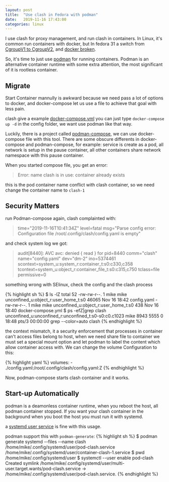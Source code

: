 ```yaml
---
layout: post
title:  "Use clash in Fedora with podman"
date:   2019-11-16 17:43:00
categories: linux
---
```


I use clash for proxy management, and run clash in containers. In Linux, it's common run containers with docker, but In fedora 31 a switch from [CgroupV1 to CgroupV2][switch], and [docker broken][docker-broken].

So, it's time to just use [podman][podman] for running containers. Podman is an alternative container runtime with some extra attention, the most significant of it is rootless container.


## Migrate

Start Container mannully is awkward because we need pass a lot of options to docker, and docker-compose let us use a file to achieve that goal with less pain.

clash give a example [docker-compose.yml][clash-example] you can just type `docker-compose up -d` in the config folder, we want use podman like that way.

Luckily, there is a project called [podman-compose][podman-compose], we can use docker-compose file with this tool. There are some obscure differents in docker-compose and podman-compose, for example: service is create as a pod, all network is setup in the pause container, all other containers share network namespace with this pause container.

When you started compose file, you get an error:

> Error: name clash is in use: container already exists

this is the pod container name conflict with clash container, so we need change the container name to `clash-1`

## Security Matters
run Podman-compose again, clash complainted with:

> time="2019-11-16T10:41:34Z" level=fatal msg="Parse config error: Configuration file /root/.config/clash/config.yaml is empty"

and check system log we got:
> audit[8440]: AVC avc:  denied  { read } for  pid=8440 comm="clash" name="config.yaml" dev="dm-2" ino=5374461 scontext=system_u:system_r:container_t:s0:c330,c358 tcontext=system_u:object_r:container_file_t:s0:c315,c750 tclass=file permissive=0

something wrong with SElinux, check the config and the clash process

{% highlight sh %}
$ ls -lZ
total 52
-rw-rw-r--. 1 mike mike unconfined_u:object_r:user_home_t:s0 46065 Nov 16 18:42 config.yaml
-rw-rw-r--. 1 mike mike unconfined_u:object_r:user_home_t:s0   438 Nov 16 18:40 docker-compose.yml
$ ps -efZ|grep clash
unconfined_u:unconfined_r:unconfined_t:s0-s0:c0.c1023 mike 8943 5555  0 18:48 pts/3 00:00:00 grep --color=auto clash
{% endhighlight %}

the context mismatch, it a security enforcement that processes in container can't access files belong to host, when we need share file to container we must set a special mount option and let podman to label the content which allow container access with. We can change the volume Configuration to this:

{% highlight yaml %}
volumes:
      - ./config.yaml:/root/.config/clash/config.yaml:Z
{% endhighlight %}

Now, podman-compose starts clash container and it works.

## Start-up Automatically
podman is a deamonless container runtime, when you reboot the host, all podman container stopped. If you want your clash container in the background when you boot the host you must run it with systemd.

a [systemd user service][systemd-user] is fine with this usage.

podman support this with `podman-generate`:
{% highlight sh %}
$ podman generate systemd --files --name clash
/home/mike/.config/systemd/user/pod-clash.service
/home/mike/.config/systemd/user/container-clash-1.service
$ pwd
/home/mike/.config/systemd/user
$ systemctl --user enable pod-clash
Created symlink /home/mike/.config/systemd/user/multi-user.target.wants/pod-clash.service → /home/mike/.config/systemd/user/pod-clash.service.
{% endhighlight %}


[switch]: https://www.redhat.com/sysadmin/fedora-31-control-group-v2
[docker-broken]: https://medium.com/nttlabs/cgroup-v2-596d035be4d7 
[podman]: https://podman.io/
[clash-example]: https://github.com/Dreamacro/clash/wiki/Run-clash-in-docker
[podman-compose]: https://github.com/containers/podman-compose 
[systemd-user]: https://www.brendanlong.com/systemd-user-services-are-amazing.html
